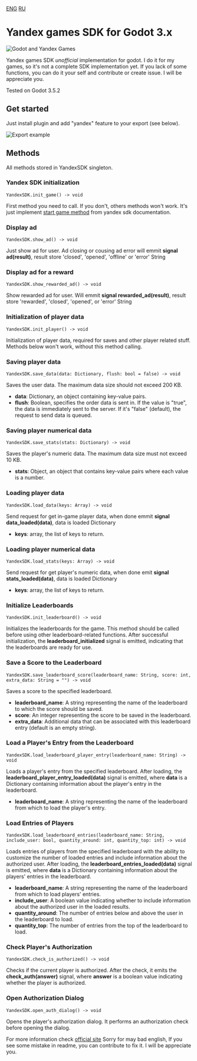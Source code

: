 [ENG](./README.en.md) [RU](./README.md)

# Yandex games SDK for Godot 3.x

![Godot and Yandex Games](https://user-images.githubusercontent.com/101056496/266880767-a4c872d1-180d-4424-b9f8-dfedc2731c51.png "Godot and Yandex Games")

Yandex games SDK *unofficial* implementation for godot.
I do it for my games, so it's not a complete SDK implementation yet.
If you lack of some functions, you can do it your self and contribute or create issue. I will be appreciate you.

Tested on Godot 3.5.2

## Get started

Just install plugin and add "yandex" feature to your export (see below).

![Export example](https://user-images.githubusercontent.com/101056496/266880786-4838d959-b1b3-4bd3-baf3-ebdc79a511f3.png "export example")

## Methods

All methods stored in YandexSDK singleton.

### Yandex SDK initialization

```gdscript
YandexSDK.init_game() -> void
```

First method you need to call. If you don't, others methods won't work. It's just implement [start game method](https://yandex.ru/dev/games/doc/ru/sdk/sdk-gameready) from yandex sdk documentation.

### Display ad

```gdscript
YandexSDK.show_ad() -> void
```

Just show ad for user. Ad closing or cousing ad error will emmit **signal ad(result)**, result store 'closed', 'opened', 'offline' or 'error' String

### Display ad for a reward

```gdscript
YandexSDK.show_rewarded_ad() -> void
```

Show rewarded ad for user. Will emmit **signal rewarded_ad(result)**, result store 'rewarded', 'closed', 'opened', or 'error' String

### Initialization of player data

```gdscript
YandexSDK.init_player() -> void
```

Initialization of player data, required for saves and other player related stuff. Methods below won't work, without this method calling.

### Saving player data

```gdscript
YandexSDK.save_data(data: Dictionary, flush: bool = false) -> void
```

Saves the user data. The maximum data size should not exceed 200 KB.

* **data**: Dictionary, an object containing key-value pairs.
* **flush**: Boolean, specifies the order data is sent in. If the value is "true", the data is immediately sent to the server. If it's "false" (default), the request to send data is queued.

### Saving player numerical data

```gdscript
YandexSDK.save_stats(stats: Dictionary) -> void
```

Saves the player's numeric data. The maximum data size must not exceed 10 KB.

* **stats**: Object, an object that contains key-value pairs where each value is a number.

### Loading player data

```gdscript
YandexSDK.load_data(keys: Array) -> void
```

Send request for get in-game player data, when done emmit **signal data_loaded(data)**, data is loaded Dictionary

* **keys**: array, the list of keys to return.

### Loading player numerical data

```gdscript
YandexSDK.load_stats(keys: Array) -> void
```

Send request for get player's numeric data, when done emit **signal stats_loaded(data)**, data is loaded Dictionary

* **keys**: array, the list of keys to return.

### Initialize Leaderboards

```gdscript
YandexSDK.init_leaderboard() -> void
```

Initializes the leaderboards for the game. This method should be called before using other leaderboard-related functions. After successful initialization, the **leaderboard_initialized** signal is emitted, indicating that the leaderboards are ready for use.

### Save a Score to the Leaderboard

```gdscript
YandexSDK.save_leaderboard_score(leaderboard_name: String, score: int, extra_data: String = "") -> void
```

Saves a score to the specified leaderboard.

- **leaderboard_name**: A string representing the name of the leaderboard to which the score should be saved.
- **score**: An integer representing the score to be saved in the leaderboard.
- **extra_data**: Additional data that can be associated with this leaderboard entry (default is an empty string).

### Load a Player's Entry from the Leaderboard

```gdscript
YandexSDK.load_leaderboard_player_entry(leaderboard_name: String) -> void
```

Loads a player's entry from the specified leaderboard. After loading, the **leaderboard_player_entry_loaded(data)** signal is emitted, where **data** is a Dictionary containing information about the player's entry in the leaderboard.

- **leaderboard_name**: A string representing the name of the leaderboard from which to load the player's entry.

### Load Entries of Players

```gdscript
YandexSDK.load_leaderboard_entries(leaderboard_name: String, include_user: bool, quantity_around: int, quantity_top: int) -> void
```

Loads entries of players from the specified leaderboard with the ability to customize the number of loaded entries and include information about the authorized user. After loading, the **leaderboard_entries_loaded(data)** signal is emitted, where **data** is a Dictionary containing information about the players' entries in the leaderboard.

- **leaderboard_name**: A string representing the name of the leaderboard from which to load players' entries.
- **include_user**: A boolean value indicating whether to include information about the authorized user in the loaded results.
- **quantity_around**: The number of entries below and above the user in the leaderboard to load.
- **quantity_top**: The number of entries from the top of the leaderboard to load.



### Check Player's Authorization

```gdscript
YandexSDK.check_is_authorized() -> void
```

Checks if the current player is authorized. After the check, it emits the **check_auth(answer)** signal, where **answer** is a boolean value indicating whether the player is authorized.

### Open Authorization Dialog

```gdscript
YandexSDK.open_auth_dialog() -> void
```

Opens the player's authorization dialog. It performs an authorization check before opening the dialog.



For more information check [official site](https://yandex.ru/dev/games/doc/en/sdk/sdk-player)
Sorry for may bad english, If you see some mistake in readme, you can contribute to fix it. I will be appreciate you.

